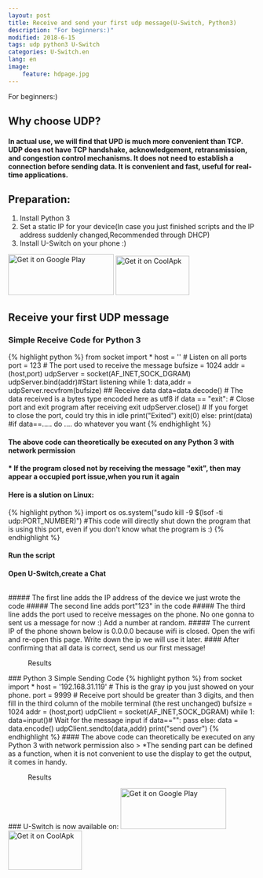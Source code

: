 ```yaml
---
layout: post
title: Receive and send your first udp message(U-Switch, Python3)
description: "For beginners:)"
modified: 2018-6-15
tags: udp python3 U-Switch
categories: U-Switch.en
lang: en
image:
    feature: hdpage.jpg
---
```


For beginners:)

## Why choose UDP?
#### In actual use, we will find that UPD is much more convenient than TCP. UDP does not have TCP handshake, acknowledgement, retransmission, and congestion control mechanisms. It does not need to establish a connection before sending data. It is convenient and fast, useful for real-time applications.
## Preparation:
1. Install Python 3
2. Set a static IP for your device(In case you just finished scripts and the IP address suddenly changed,Recommended through DHCP)
3. Install U-Switch on your phone :)

<a href='https://play.google.com/store/apps/details?id=com.typey.tool.uswitch&pcampaignid=MKT-Other-global-all-co-prtnr-py-PartBadge-Mar2515-1'><img alt='Get it on Google Play' src='https://play.google.com/intl/en_us/badges/images/generic/en_badge_web_generic.png' height="83" width="215"/></a>
<a href='https://www.coolapk.com/apk/188229'><img alt='Get it on CoolApk' src='{{ site.url }}/images/coolan.png' height="80" width="150"/></a>

<script async src="//pagead2.googlesyndication.com/pagead/js/adsbygoogle.js"></script>
<script>
     (adsbygoogle = window.adsbygoogle || []).push({
          google_ad_client: "ca-pub-4098168680602409",
          enable_page_level_ads: true
     });
</script>

## Receive your first UDP message
### Simple Receive Code for Python 3

{% highlight python %}
from socket import * 
host = '' # Listen on all ports
port = 123 # The port used to receive the message
bufsize = 1024 
addr = (host,port)
udpServer = socket(AF_INET,SOCK_DGRAM)
udpServer.bind(addr)#Start listening
while 1:
    data,addr = udpServer.recvfrom(bufsize) ## Receive data
	data=data.decode() # The data received is a bytes type encoded here as utf8
    if data == "exit": # Close port and exit program after receiving exit
        udpServer.close() # If you forget to close the port, could try this in idle
		print("Exited")
        exit(0) 
    else:
        print(data)
        #if data==..... do .... do whatever you want 
{% endhighlight %}

#### The above code can theoretically be executed on any Python 3 with network permission
#### * If the program closed not by receiving the message "exit", then may appear a occupied port issue,when you run it again
#### Here is a slution on Linux:
{% highlight python %}
import os
os.system("sudo kill -9 $(lsof -ti udp:PORT_NUMBER)")
#This code will directly shut down the program that is using this port, even if you don't know what the program is :)
{% endhighlight %}
#### Run the script
#### Open U-Switch,create a Chat
<figure class="half center">
	<a href="{{ site.url }}/images/p1_u_cn/Screenshot_20180607-234249.jpg"> <img src="{{ site.url }}/images/p1_u_cn/Screenshot_20180607-234249.jpg" alt=""></a>
</figure>
##### The first line adds the IP address of the device we just wrote the code
##### The second line adds port"123" in the code
##### The third line adds the port used to receive messages on the phone. No one gonna to sent us a message for now :) Add a number at random.
##### The current IP of the phone shown below is 0.0.0.0 because wifi is closed. Open the wifi and re-open this page. Write down the ip we will use it later.
#### After confirming that all data is correct, send us our first message!
<figure class="half center">
	<a href="{{ site.url }}/images/p1_u_cn/01.jpg"> <img src="{{ site.url }}/images/p1_u_cn/01.jpg" alt=""></a>
	<figcaption>Results</figcaption>
</figure>
### Python 3 Simple Sending Code
{% highlight python %}
from socket import *
host  = '192.168.31.119' # This is the gray ip you just showed on your phone.
port = 9999 # Receive port should be greater than 3 digits, and then fill in the third column of the mobile terminal (the rest unchanged)
bufsize = 1024
addr = (host,port)
udpClient = socket(AF_INET,SOCK_DGRAM)
while 1:
	data=input()# Wait for the message input
	if data=="":
		pass
	else:
		data = data.encode()
		udpClient.sendto(data,addr)
		print("send over")
{% endhighlight %}
#### The above code can theoretically be executed on any Python 3 with network permission also
> *The sending part can be defined as a function, when it is not convenient to use the display to get the output, it comes in handy.
<figure class="half center">
	<a href="{{ site.url }}/images/p1_u_cn/02.jpg"> <img src="{{ site.url }}/images/p1_u_cn/02.jpg" alt=""></a>
	<figcaption>Results</figcaption>
</figure>
### U-Switch is now available on:
<a href='https://play.google.com/store/apps/details?id=com.typey.tool.uswitch&pcampaignid=MKT-Other-global-all-co-prtnr-py-PartBadge-Mar2515-1'><img alt='Get it on Google Play' src='https://play.google.com/intl/en_us/badges/images/generic/en_badge_web_generic.png' height="83" width="215"/></a>
<a href='https://www.coolapk.com/apk/188229'><img alt='Get it on CoolApk' src='{{ site.url }}/images/coolan.png' height="80" width="150"/></a>